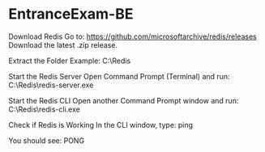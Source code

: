 # EntranceExam-BE
Download Redis
Go to: https://github.com/microsoftarchive/redis/releases
Download the latest .zip release.

Extract the Folder
Example: C:\Redis

Start the Redis Server
Open Command Prompt (Terminal) and run:
C:\Redis\redis-server.exe

Start the Redis CLI
Open another Command Prompt window and run:
C:\Redis\redis-cli.exe

Check if Redis is Working
In the CLI window, type:
ping

You should see:
PONG
